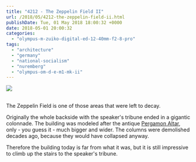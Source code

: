 ```yaml
---
title: "4212 - The Zeppelin Field II"
url: /2018/05/4212-the-zeppelin-field-ii.html
publishDate: Tue, 01 May 2018 18:00:32 +0000
date: 2018-05-01 20:00:32
categories: 
  - "olympus-m-zuiko-digital-ed-12-40mm-f2-8-pro"
tags: 
  - "architecture"
  - "germany"
  - "national-socialism"
  - "nuremberg"
  - "olympus-om-d-e-m1-mk-ii"
---
```

<div class="container">
<div class="center"><a target="_blank" href="https://d25zfm9zpd7gm5.cloudfront.net/1200x1200/2017/20170619_131554_lr.jpg"><img class="webfeedsFeaturedVisual" src="https://d25zfm9zpd7gm5.cloudfront.net/0600x0600/2017/20170619_131554_lr.jpg" /></a></div>
</div>
<br />

The Zeppelin Field is one of those areas that were left to decay.

<a target="_blank" href="https://d25zfm9zpd7gm5.cloudfront.net/1200x1200/2017/20170619_131356_lr.jpg"><img style="margin: 0pt 10px 0pt 0px; float: left;" src="https://d25zfm9zpd7gm5.cloudfront.net/0150x0150/2017/20170619_131356_lr.jpg" alt="" border="0" /></a> Originally the whole backside with the speaker's tribune ended in a gigantic colonnade. The building was modeled after the antique <a href="https://en.wikipedia.org/wiki/Pergamon_Altar" rel="noopener" target="_blank">Pergamon Altar</a>, only - you guess it - much bigger and wider. The columns were demolished decades ago, because they would have collapsed anyway.

Therefore the building today is far from what it was, but it is still impressive to climb up the stairs to the speaker's tribune.
